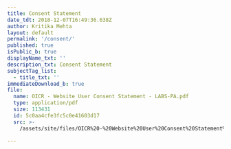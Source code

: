 ```yaml
---
title: Consent Statement
date_tdt: 2018-12-07T16:49:36.638Z
author: Kritika Mehta
layout: default
permalink: '/consent/'
published: true
isPublic_b: true
displayName_txt: ''
description_txt: Consent Statement
subjectTag_list:
  - title_txt: ''
immediateDownload_b: true
file:
  name: OICR - Website User Consent Statement - LABS-PA.pdf
  type: application/pdf
  size: 113431
  id: 5c0aa4cfe3fc5c0e41603d17
  src: >-
    /assets/site/files/OICR%20-%20Website%20User%20Consent%20Statement%20-%20LABS-PA.pdf

---
```



